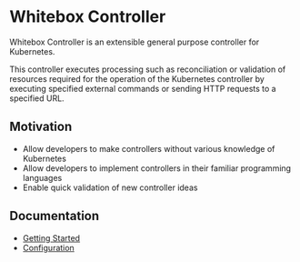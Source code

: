 # Whitebox Controller

Whitebox Controller is an extensible general purpose controller for Kubernetes.

This controller executes processing such as reconciliation or validation of resources required for the operation of the Kubernetes controller by executing specified external commands or sending HTTP requests to a specified URL.

## Motivation

- Allow developers to make controllers without various knowledge of Kubernetes
- Allow developers to implement controllers in their familiar programming languages
- Enable quick validation of new controller ideas

## Documentation

- [Getting Started](docs/getting-started.md)
- [Configuration](docs/configuration.md)
